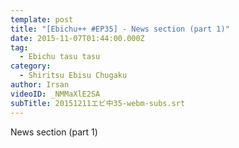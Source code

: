 ```yaml
---
template: post
title: "[Ebichu++ #EP35] - News section (part 1)"
date: 2015-11-07T01:44:00.000Z
tag:
  - Ebichu tasu tasu
category:
  - Shiritsu Ebisu Chugaku
author: Irsan
videoID: _NMMaXlE2SA
subTitle: 20151211エビ中35-webm-subs.srt
---
```

News section (part 1)